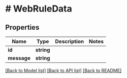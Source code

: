 # # WebRuleData

## Properties

Name | Type | Description | Notes
------------ | ------------- | ------------- | -------------
**id** | **string** |  |
**message** | **string** |  |

[[Back to Model list]](../../README.md#models) [[Back to API list]](../../README.md#endpoints) [[Back to README]](../../README.md)
